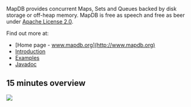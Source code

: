 MapDB provides concurrent Maps, Sets and Queues backed by disk storage or off-heap memory.
MapDB is free as speech and free as beer under
[Apache License 2.0](https://github.com/jankotek/MapDB/blob/master/doc/license.txt).

Find out more at:
  * [Home page - www.mapdb.org](http://www.mapdb.org)
  * [Introduction](http://www.mapdb.org/02-getting-started.html)
  * [Examples](https://github.com/jankotek/MapDB/tree/master/src/test/java/examples)
  * [Javadoc](http://www.mapdb.org/apidocs/index.html)


15 minutes overview
------------
<a href="http://youtu.be/_KGDwwEP5js"><img src="http://www.mapdb.org/images/mapdb-overview-youtube.png"/></a>







